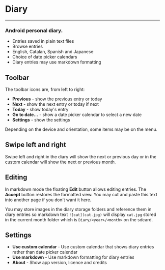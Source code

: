 # Diary
---
### Android personal diary.

* Entries saved in plain text files
* Browse entries
* English, Catalan, Spanish and Japanese
* Choice of date picker calendars
* Diary entries may use markdown formatting

## Toolbar
The toolbar icons are, from left to right:

* **Previous** - show the previous entry or today
* **Next** - show the next entry or today if next
* **Today** - show today's entry
* **Go to date…** - show a date picker calendar to select a new date
* **Settings** - show the settings

Depending on the device and orientation, some items may be on the
menu.

## Swipe left and right
Swipe left and right in the diary will show the next or previous day
or in the custom calendar will show the next or previous month.

## Editing
In markdown mode the floating **Edit** button allows editing
entries. The **Accept** button restores the formatted view. You may cut
and paste this text into another page if you don't want it here.

You may store images in the diary storage folders and reference them
in diary entries so markdown text `![cat](cat.jpg)` will display `cat.jpg`
stored in the current month folder which is `Diary/<year>/<month>` on the
sdcard.

## Settings
* **Use custom calendar** - Use custom calendar that shows diary
  entries rather than date picker calendar
* **Use markdown** - Use markdown formatting for diary entries
* **About** - Show app version, licence and credits
